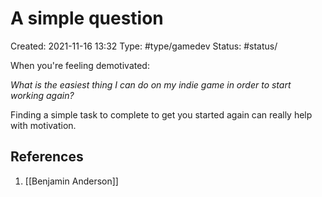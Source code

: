 # A simple question
Created: 2021-11-16 13:32
Type: #type/gamedev 
Status: #status/

When you're feeling demotivated:

*What is the easiest thing I can do on my indie game in order to start working again?*

Finding a simple task to complete to get you started again can really help with motivation.

## References
1. [[Benjamin Anderson]]